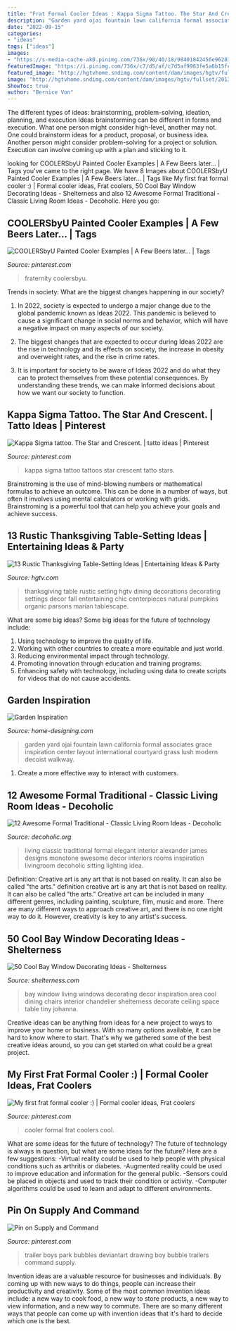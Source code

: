 ```yaml
---
title: "Frat Formal Cooler Ideas : Kappa Sigma Tattoo. The Star And Crescent."
description: "Garden yard ojai fountain lawn california formal associates grace inspiration center layout international courtyard grass lush modern decoist walkway"
date: "2022-09-15"
categories:
- "ideas"
tags: ["ideas"]
images:
- "https://s-media-cache-ak0.pinimg.com/736x/98/40/18/98401842456e9628338cc49bd33690b8.jpg"
featuredImage: "https://i.pinimg.com/736x/c7/d5/af/c7d5af9963fe5a6b15fcea0f5c48eead.jpg"
featured_image: "http://hgtvhome.sndimg.com/content/dam/images/hgtv/fullset/2013/7/10/2/original_Marian-Parsons-Thanksgiving-rustic-organic-table-setting-dining-room-traditional_3x4.jpg.rend.hgtvcom.1280.1707.jpeg"
image: "http://hgtvhome.sndimg.com/content/dam/images/hgtv/fullset/2013/7/10/2/original_Marian-Parsons-Thanksgiving-rustic-organic-table-setting-dining-room-traditional_3x4.jpg.rend.hgtvcom.1280.1707.jpeg"
ShowToc: true
author: "Bernice Von"
---
```



The different types of ideas: brainstorming, problem-solving, ideation, planning, and execution
Ideas brainstorming can be different in forms and execution. What one person might consider high-level, another may not. One could brainstorm ideas for a product, proposal, or business idea. Another person might consider problem-solving for a project or solution. Execution can involve coming up with a plan and sticking to it.

	

		
looking for COOLERSbyU Painted Cooler Examples | A Few Beers later... | Tags you've came to the right page. We have 8 Images about COOLERSbyU Painted Cooler Examples | A Few Beers later... | Tags like My first frat formal cooler :) | Formal cooler ideas, Frat coolers, 50 Cool Bay Window Decorating Ideas - Shelterness and also 12 Awesome Formal Traditional - Classic Living Room Ideas - Decoholic. Here you go:
		
    
## COOLERSbyU Painted Cooler Examples | A Few Beers Later... | Tags

<img loading=lazy src="https://i.pinimg.com/736x/c7/d5/af/c7d5af9963fe5a6b15fcea0f5c48eead.jpg" onerror="this.onerror=null;this.src='https://tse4.mm.bing.net/th?id=OIP.VmrSJ8usNFc0c-mSogXIYQHaFj&amp;pid=15.1';" alt="COOLERSbyU Painted Cooler Examples | A Few Beers later... | Tags">

_Source: pinterest.com_

>fraternity coolersbyu. 

	

Trends in society: What are the biggest changes happening in our society?
1. In 2022, society is expected to undergo a major change due to the global pandemic known as Ideas 2022. This pandemic is believed to cause a significant change in social norms and behavior, which will have a negative impact on many aspects of our society.
2. The biggest changes that are expected to occur during Ideas 2022 are the rise in technology and its effects on society, the increase in obesity and overweight rates, and the rise in crime rates.

3. It is important for society to be aware of Ideas 2022 and do what they can to protect themselves from these potential consequences. By understanding these trends, we can make informed decisions about how we want our society to function.

    
## Kappa Sigma Tattoo. The Star And Crescent. | Tatto Ideas | Pinterest

<img loading=lazy src="https://s-media-cache-ak0.pinimg.com/736x/98/40/18/98401842456e9628338cc49bd33690b8.jpg" onerror="this.onerror=null;this.src='https://tse2.mm.bing.net/th?id=OIP.wio8qGvQHdX7r1RBLzwRqQHaJ3&amp;pid=15.1';" alt="Kappa Sigma tattoo. The Star and Crescent. | tatto ideas | Pinterest">

_Source: pinterest.com_

>kappa sigma tattoo tattoos star crescent tatto stars. 

	

Brainstroming is the use of mind-blowing numbers or mathematical formulas to achieve an outcome. This can be done in a number of ways, but often it involves using mental calculators or working with grids. Brainstroming is a powerful tool that can help you achieve your goals and achieve success.

    
## 13 Rustic Thanksgiving Table-Setting Ideas | Entertaining Ideas &amp; Party

<img loading=lazy src="http://hgtvhome.sndimg.com/content/dam/images/hgtv/fullset/2013/7/10/2/original_Marian-Parsons-Thanksgiving-rustic-organic-table-setting-dining-room-traditional_3x4.jpg.rend.hgtvcom.1280.1707.jpeg" onerror="this.onerror=null;this.src='https://tse3.mm.bing.net/th?id=OIP.HTTN9YZdjmeg-IW04sZzrgHaJ4&amp;pid=15.1';" alt="13 Rustic Thanksgiving Table-Setting Ideas | Entertaining Ideas &amp; Party">

_Source: hgtv.com_

>thanksgiving table rustic setting hgtv dining decorations decorating settings decor fall entertaining chic centerpieces natural pumpkins organic parsons marian tablescape. 

	

What are some big ideas?
Some big ideas for the future of technology include: 
1. Using technology to improve the quality of life. 
2. Working with other countries to create a more equitable and just world. 
3. Reducing environmental impact through technology. 
4. Promoting innovation through education and training programs. 
5. Enhancing safety with technology, including using data to create scripts for videos that do not cause accidents.

    
## Garden Inspiration

<img loading=lazy src="http://cdn.home-designing.com/wp-content/uploads/2013/11/25-Formal-garden-layout.jpeg" onerror="this.onerror=null;this.src='https://tse2.mm.bing.net/th?id=OIP.yFY_TtYKrsFmgPVvCr3L_AHaDZ&amp;pid=15.1';" alt="Garden Inspiration">

_Source: home-designing.com_

>garden yard ojai fountain lawn california formal associates grace inspiration center layout international courtyard grass lush modern decoist walkway. 

	

1. Create a more effective way to interact with customers.

    
## 12 Awesome Formal Traditional - Classic Living Room Ideas - Decoholic

<img loading=lazy src="http://decoholic.org/wp-content/uploads/2013/05/Formal_3_Traditional_classic_Living_Room.jpg" onerror="this.onerror=null;this.src='https://tse4.mm.bing.net/th?id=OIP.yLqz0VRkK09WfKu67AVkhAHaLL&amp;pid=15.1';" alt="12 Awesome Formal Traditional - Classic Living Room Ideas - Decoholic">

_Source: decoholic.org_

>living classic traditional formal elegant interior alexander james designs monotone awesome decor interiors rooms inspiration livingroom decoholic sitting lighting idea. 

	

Definition: Creative art is any art that is not based on reality. It can also be called "the arts."
definition creative art is any art that is not based on reality. It can also be called "the arts." Creative art can be included in many different genres, including painting, sculpture, film, music and more. There are many different ways to approach creative art, and there is no one right way to do it. However, creativity is key to any artist's success.

    
## 50 Cool Bay Window Decorating Ideas - Shelterness

<img loading=lazy src="http://i.shelterness.com/2012/02/25-cool-bay-window-decorating-ideas-16.jpg" onerror="this.onerror=null;this.src='https://tse3.mm.bing.net/th?id=OIP.qC1fGpg4kFaXeFbxnodjLQAAAA&amp;pid=15.1';" alt="50 Cool Bay Window Decorating Ideas - Shelterness">

_Source: shelterness.com_

>bay window living windows decorating decor inspiration area cool dining chairs interior chandelier shelterness decorate ceiling space table tiny johanna. 

	

Creative ideas can be anything from ideas for a new project to ways to improve your home or business. With so many options available, it can be hard to know where to start. That's why we gathered some of the best creative ideas around, so you can get started on what could be a great project.

    
## My First Frat Formal Cooler :) | Formal Cooler Ideas, Frat Coolers

<img loading=lazy src="https://i.pinimg.com/originals/3a/73/60/3a736006a8579524ef969c360ff2f2c5.jpg" onerror="this.onerror=null;this.src='https://tse4.mm.bing.net/th?id=OIP.c1Vlhmgbp1qWTKtXn1ecawHaJ4&amp;pid=15.1';" alt="My first frat formal cooler :) | Formal cooler ideas, Frat coolers">

_Source: pinterest.com_

>cooler formal frat coolers cool. 

	

What are some ideas for the future of technology?
The future of technology is always in question, but what are some ideas for the future? Here are a few suggestions: 
-Virtual reality could be used to help people with physical conditions such as arthritis or diabetes. 
-Augmented reality could be used to improve education and information for the general public. 
-Sensors could be placed in objects and used to track their condition or activity. 
-Computer algorithms could be used to learn and adapt to different environments.

    
## Pin On Supply And Command

<img loading=lazy src="https://i.pinimg.com/736x/aa/99/0d/aa990dd1c2ecc21b5edca5c96ae5d115--trailer-park-boys-trailers.jpg" onerror="this.onerror=null;this.src='https://tse1.mm.bing.net/th?id=OIP.fe2xHf1ldjHH850F3E_dVAHaEj&amp;pid=15.1';" alt="Pin on Supply and Command">

_Source: pinterest.com_

>trailer boys park bubbles deviantart drawing boy bubble trailers command supply. 

	

Invention ideas are a valuable resource for businesses and individuals. By coming up with new ways to do things, people can increase their productivity and creativity. Some of the most common invention ideas include: a new way to cook food, a new way to store products, a new way to view information, and a new way to commute. There are so many different ways that people can come up with invention ideas that it's hard to decide which one is the best.

